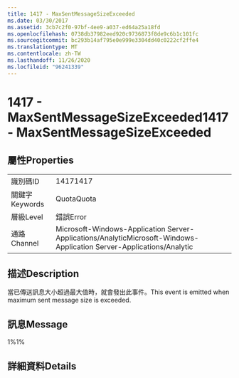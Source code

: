 ```yaml
---
title: 1417 - MaxSentMessageSizeExceeded
ms.date: 03/30/2017
ms.assetid: 3cb7c2f0-97bf-4ee9-a037-ed64a25a18fd
ms.openlocfilehash: 0738db37982eed920c9736873f8de9c6b1c101fc
ms.sourcegitcommit: bc293b14af795e0e999e3304dd40c0222cf2ffe4
ms.translationtype: MT
ms.contentlocale: zh-TW
ms.lasthandoff: 11/26/2020
ms.locfileid: "96241339"
---
```

# <a name="1417---maxsentmessagesizeexceeded"></a><span data-ttu-id="3615f-102">1417 - MaxSentMessageSizeExceeded</span><span class="sxs-lookup"><span data-stu-id="3615f-102">1417 - MaxSentMessageSizeExceeded</span></span>

## <a name="properties"></a><span data-ttu-id="3615f-103">屬性</span><span class="sxs-lookup"><span data-stu-id="3615f-103">Properties</span></span>  
  
|||  
|-|-|  
|<span data-ttu-id="3615f-104">識別碼</span><span class="sxs-lookup"><span data-stu-id="3615f-104">ID</span></span>|<span data-ttu-id="3615f-105">1417</span><span class="sxs-lookup"><span data-stu-id="3615f-105">1417</span></span>|  
|<span data-ttu-id="3615f-106">關鍵字</span><span class="sxs-lookup"><span data-stu-id="3615f-106">Keywords</span></span>|<span data-ttu-id="3615f-107">Quota</span><span class="sxs-lookup"><span data-stu-id="3615f-107">Quota</span></span>|  
|<span data-ttu-id="3615f-108">層級</span><span class="sxs-lookup"><span data-stu-id="3615f-108">Level</span></span>|<span data-ttu-id="3615f-109">錯誤</span><span class="sxs-lookup"><span data-stu-id="3615f-109">Error</span></span>|  
|<span data-ttu-id="3615f-110">通路</span><span class="sxs-lookup"><span data-stu-id="3615f-110">Channel</span></span>|<span data-ttu-id="3615f-111">Microsoft-Windows-Application Server-Applications/Analytic</span><span class="sxs-lookup"><span data-stu-id="3615f-111">Microsoft-Windows-Application Server-Applications/Analytic</span></span>|  
  
## <a name="description"></a><span data-ttu-id="3615f-112">描述</span><span class="sxs-lookup"><span data-stu-id="3615f-112">Description</span></span>  

 <span data-ttu-id="3615f-113">當已傳送訊息大小超過最大值時，就會發出此事件。</span><span class="sxs-lookup"><span data-stu-id="3615f-113">This event is emitted when maximum sent message size is exceeded.</span></span>  
  
## <a name="message"></a><span data-ttu-id="3615f-114">訊息</span><span class="sxs-lookup"><span data-stu-id="3615f-114">Message</span></span>  

 <span data-ttu-id="3615f-115">1%</span><span class="sxs-lookup"><span data-stu-id="3615f-115">1%</span></span>  
  
## <a name="details"></a><span data-ttu-id="3615f-116">詳細資料</span><span class="sxs-lookup"><span data-stu-id="3615f-116">Details</span></span>
